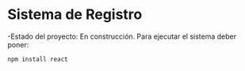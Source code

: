 <h1> Sistema de Registro</h1>

-Estado del proyecto: En construcción.
Para ejecutar el sistema deber poner:

```npm install react```
